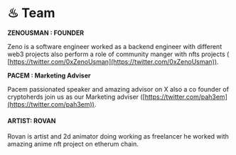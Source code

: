 # ♨ Team

**ZENOUSMAN : FOUNDER**

Zeno is a software engineer worked as a backend engineer with different web3 projects also perform a role of community manger with nfts projects ( [https://twitter.com/0xZenoUsman](https://twitter.com/0xZenoUsman)).

**PACEM : Marketing Adviser**

Pacem passionated speaker and amazing advisor on X also a co founder of cryptoherds join us as our Marketing adviser ([https://twitter.com/pah3em](https://twitter.com/pah3em)).

#### ARTIST: ROVAN

Rovan is artist and 2d animator doing working as freelancer he worked with amazing anime nft project on etherum chain.



